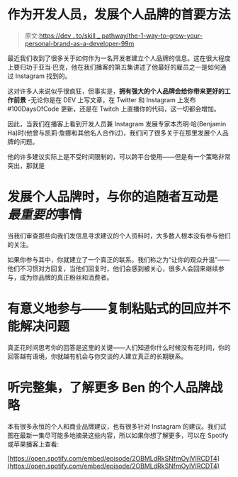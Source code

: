 # 作为开发人员，发展个人品牌的首要方法

> 原文:[https://dev . to/skill _ pathway/the-1-way-to-grow-your-personal-brand-as-a-developer-99m](https://dev.to/skill_pathway/the-1-way-to-grow-your-personal-brand-as-a-developer-99m)

最近我们收到了很多关于如何作为一名开发者建立个人品牌的信息。这在很大程度上要归功于亚当·巴克，他在我们播客的第五集讲述了他最好的雇员之一是如何通过 Instagram 找到的。

这对许多人来说似乎很疯狂，但事实是，**拥有强大的个人品牌会给你带来更好的工作前景** -无论你是在 DEV 上写文章，在 Twitter 和 Instagram 上发布#100DaysOfCode 更新，还是在 Twitch 上直播你的代码，这一切都会增加。

因此，当我们在播客上看到开发人员兼 Instagram 发展专家本杰明·哈(Benjamin Ha)时(他曾与凯莉·詹娜和其他名人合作过)，我们问了很多关于在那里发展个人品牌的问题。

他的许多建议实际上是不受时间限制的，可以跨平台使用——但是有一个策略非常突出，那就是

# 发展个人品牌时，与你的追随者互动是*最重要的*事情

当我们审查那些向我们发信息寻求建议的个人资料时，大多数人根本没有参与他们的关注。

如果你参与其中，你就建立了一个真正的联系。我们称之为“让你的观众升温”——他们不习惯对方回复，当他们回复时，他们会感到被关心，很多人会回来继续参与，成为你品牌的真正粉丝和消费者。

# [](#engage-meaningfully-having-a-copy-and-paste-response-doesnt-cut-it)有意义地参与——复制粘贴式的回应并不能解决问题

真正花时间思考你的回答是这里的关键——人们知道你什么时候没有花时间，你的回答越有语境，你就越有机会与你交谈的人建立真正的长期联系。

# [](#listen-to-the-full-episode-for-more-personal-branding-strategies-from-ben)听完整集，了解更多 Ben 的个人品牌战略

本有很多永恒的个人和商业品牌建议，也有很多针对 Instagram 的建议。我们试图在最新一集尽可能多地摘录这些内容，所以如果你想了解更多，可以在 Spotify 或苹果播客上查看:

[https://open.spotify.com/embed/episode/2OBMLdRkSNfmOylVIRCDT4](https://open.spotify.com/embed/episode/2OBMLdRkSNfmOylVIRCDT4)